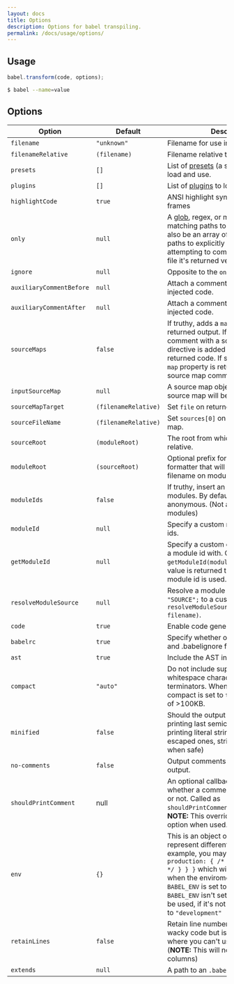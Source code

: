 ```yaml
---
layout: docs
title: Options
description: Options for babel transpiling.
permalink: /docs/usage/options/
---
```


## Usage

```js
babel.transform(code, options);
```

```sh
$ babel --name=value
```

## Options

| Option                   | Default              | Description                     |
| ------------------------ | -------------------- | ------------------------------- |
| `filename`               | `"unknown"`          | Filename for use in errors etc. |
| `filenameRelative`       | `(filename)`         | Filename relative to `sourceRoot`. |
| `presets`                | `[]`                 | List of [presets](/docs/plugins/#presets) (a set of plugins) to load and use. |
| `plugins`                | `[]`                 | List of [plugins](/docs/plugins/) to load and use. |
| `highlightCode`          | `true`               | ANSI highlight syntax error code frames |
| `only`                   | `null`               | A [glob](https://github.com/isaacs/minimatch), regex, or mixed array of both, matching paths to **only** compile. Can also be an array of arrays containing paths to explicitly match. When attempting to compile a non-matching file it's returned verbatim. |
| `ignore`                 | `null`               | Opposite to the `only` option. |
| `auxiliaryCommentBefore` | `null`               | Attach a comment before all non-user injected code. |
| `auxiliaryCommentAfter`  | `null`                | Attach a comment after all non-user injected code. |
| `sourceMaps`             | `false`              | If truthy, adds a `map` property to returned output. If set to `"inline"`, a comment with a sourceMappingURL directive is added to the bottom of the returned code. If set to `"both"` then a `map` property is returned as well as a source map comment appended. |
| `inputSourceMap`         | `null`               | A source map object that the output source map will be based on. |
| `sourceMapTarget`        | `(filenameRelative)` | Set `file` on returned source map. |
| `sourceFileName`         | `(filenameRelative)` | Set `sources[0]` on returned source map. |
| `sourceRoot`             | `(moduleRoot)`       | The root from which all sources are relative. |
| `moduleRoot`             | `(sourceRoot)`       | Optional prefix for the AMD module formatter that will be prepend to the filename on module definitions. |
| `moduleIds`              | `false`              | If truthy, insert an explicit id for modules. By default, all modules are anonymous. (Not available for `common` modules) |
| `moduleId`               | `null`               | Specify a custom name for module ids. |
| `getModuleId`            | `null`               | Specify a custom callback to generate a module id with. Called as `getModuleId(moduleName)`. If falsy value is returned then the generated module id is used. |
| `resolveModuleSource`    | `null`               | Resolve a module source ie. `import "SOURCE";` to a custom value. Called as `resolveModuleSource(source, filename)`. |
| `code`                   | `true`               | Enable code generation |
| `babelrc`                | `true`               | Specify whether or not to use .babelrc and .babelignore files. |
| `ast`                    | `true`               | Include the AST in the returned object |
| `compact`                | `"auto"`             | Do not include superfluous whitespace characters and line terminators. When set to `"auto"` compact is set to `true` on input sizes of >100KB. |
| `minified`               | `false`              | Should the output be minified (not printing last semicolons in blocks, printing literal string values instead of escaped ones, stripping `()` from `new` when safe) |
| `no-comments`            | `false`              | Output comments in generated output. |
| `shouldPrintComment`     | null                 | An optional callback that controls whether a comment should be output or not. Called as `shouldPrintComment(commentContents)`. **NOTE:** This overrides the `comment` option when used. |
| `env`                    | `{}`                 | This is an object of keys that represent different environments. For example, you may have: `{ env: { production: { /* specific options */ } } }` which will use those options when the enviroment variable `BABEL_ENV` is set to `"production"`. If `BABEL_ENV` isn't set then `NODE_ENV` will be used, if it's not set then it defaults to `"development"` |
| `retainLines`            | `false`              | Retain line numbers. This will lead to wacky code but is handy for scenarios where you can't use source maps. (**NOTE:** This will not retain the columns) |
| `extends`                | `null`               | A path to an `.babelrc` file to extend |
